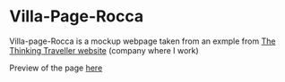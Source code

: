 # Villa-Page-Rocca

Villa-page-Rocca is a mockup webpage taken from an exmple from [The Thinking Traveller website](https://www.thethinkingtraveller.com/italy/sicily/villas/rocca-delle-tre-contrade)  (company where I work) 

Preview of the page [here](https://xenodochial-lumiere-14cdf8.netlify.app/)
